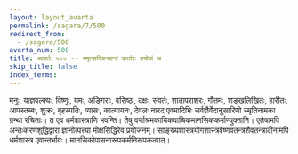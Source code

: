 ```yaml
---
layout: layout_avarta
permalink: /sagara/7/500
redirect_from:
  - /sagara/500
avarta_num: 500
title: आवर्तः ५०० -- स्मृत्यादिग्रन्थानां कर्तारः प्रयोजं च
skip_title: false
index_terms: 
---
```


मनुः, याज्ञवल्क्यः, विष्णुः, यमः, अङ्गिराः, वसिष्ठः, दक्षः, संवर्तः, शातापराशरः, गौतमः, शङ्खलिखितः, हारीतः, आपस्तम्बः, शुक्रः, बृहस्पतिः,
व्यासः, कात्यायनः, देवलः नारद एवमादिभिः सर्वज्ञैर्वेदानुसारिणो स्मृतिनामका ग्रन्था रचिताः। त एव धर्मशास्त्राणि भवन्ति। तेषु वर्णाश्रमकायिकवाचिकमानसिककर्माण्युक्तानि। एतेषामपि अन्तःकरणशुद्धिद्वारा ज्ञानोत्पत्त्या
मोक्षसिद्धिरेव प्रयोजनम्। साङ्ख्यशास्त्रयोगशास्त्रवैष्णवतन्त्रशैवतन्त्रादीनामपि धर्मशास्त्र एवान्तर्भावः। मानसिकोपासनारूपकर्मनिरूपकत्वात्।
